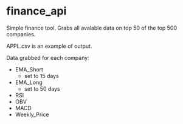 # finance_api
Simple finance tool. Grabs all avalable data on top 50 of the top 500 companies.

APPL.csv is an example of output.

Data grabbed for each company:
  - EMA_Short
    - set to 15 days
  - EMA_Long
    - set to 50 days
  - RSI
  - OBV
  - MACD
  - Weekly_Price
